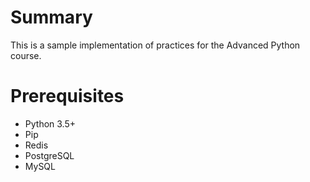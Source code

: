 # Summary

This is a sample implementation of practices for the Advanced Python course.

# Prerequisites

* Python 3.5+
* Pip
* Redis
* PostgreSQL
* MySQL